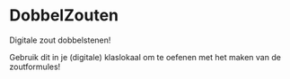# DobbelZouten
Digitale zout dobbelstenen!

Gebruik dit in je (digitale) klaslokaal om te oefenen met het maken van de zoutformules!